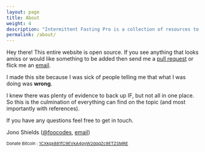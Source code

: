 ```yaml
---
layout: page
title: About
weight: 4
description: "Intermittent Fasting Pro is a collection of resources to inform people about intermittent fasting"
permalink: /about/
---
```


<p class="message">
  Hey there! This entire website is open source. If you see anything that looks amiss or would like something to be added then send me a <a href="https://github.com/foopod/intermittentFasting">pull request</a> or flick me an <a href="mailto:jonathonshields@gmail.com">email</a>.
</p>

I made this site because I was sick of people telling me that what I was doing was **wrong**. 

I knew there was plenty of evidence to back up IF, but not all in one place. So this is the culmination of everything can find on the topic (and most importantly with references).

If you have any questions feel free to get in touch.

Jono Shields ([@foocodes](http://twitter.com/foocodes), [email](mailto:jonathonshields@gmail.com))

<span style="font-size:11px">Donate Bitcoin : [1CXkgx881fC9EVkA4pyW2dqqZc9ETZSMRE](bitcoin:1CXkgx881fC9EVkA4pyW2dqqZc9ETZSMRE?label=Jono%20says%20thanks!)</span>
